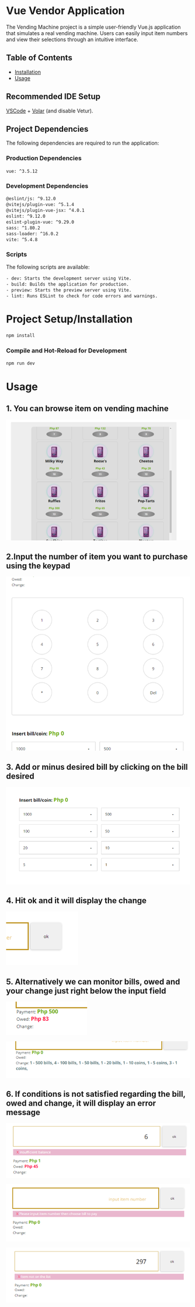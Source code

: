 # Vue Vendor Application

The Vending Machine project is a simple user-friendly Vue.js application that
simulates a real vending machine. Users can easily input item numbers
and view their selections through an intuitive interface.

## Table of Contents

-    [Installation](#installation)
-    [Usage](#usage)

## Recommended IDE Setup

[VSCode](https://code.visualstudio.com/) + [Volar](https://marketplace.visualstudio.com/items?itemName=Vue.volar) (and disable Vetur).

## Project Dependencies

The following dependencies are required to run the application:

### Production Dependencies

    vue: ^3.5.12

### Development Dependencies

    @eslint/js: ^9.12.0
    @vitejs/plugin-vue: ^5.1.4
    @vitejs/plugin-vue-jsx: ^4.0.1
    eslint: ^9.12.0
    eslint-plugin-vue: ^9.29.0
    sass: ^1.80.2
    sass-loader: ^16.0.2
    vite: ^5.4.8

### Scripts

The following scripts are available:

    - dev: Starts the development server using Vite.
    - build: Builds the application for production.
    - preview: Starts the preview server using Vite.
    - lint: Runs ESLint to check for code errors and warnings.

# Project Setup/Installation

```sh
npm install
```

### Compile and Hot-Reload for Development

```sh
npm run dev
```

# Usage

## 1. You can browse item on vending machine

![alt text](image.png)

## 2.Input the number of item you want to purchase using the keypad

![alt text](image-2.png)

## 3. Add or minus desired bill by clicking on the bill desired

![alt text](image-4.png)

## 4. Hit ok and it will display the change

![alt text](image-3.png)

## 5. Alternatively we can monitor bills, owed and your change just right below the input field

![alt text](image-10.png)

![alt text](image-7.png)

## 6. If conditions is not satisfied regarding the bill, owed and change, it will display an error message

![alt text](image-5.png)

![alt text](image-6.png)

![alt text](image-8.png)
